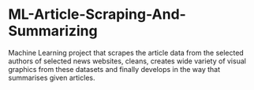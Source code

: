 # ML-Article-Scraping-And-Summarizing
Machine Learning project that scrapes the article data from the selected authors of selected news websites, cleans, creates wide variety of visual graphics from these datasets and finally develops in the way that summarises given articles.
